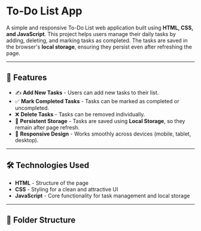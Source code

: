 # To-Do List App

A simple and responsive To-Do List web application built using **HTML, CSS, and JavaScript**. This project helps users manage their daily tasks by adding, deleting, and marking tasks as completed. The tasks are saved in the browser's **local storage**, ensuring they persist even after refreshing the page.

---

## 🌟 Features

- ✍️ **Add New Tasks** - Users can add new tasks to their list.
- ✅ **Mark Completed Tasks** - Tasks can be marked as completed or uncompleted.
- ❌ **Delete Tasks** - Tasks can be removed individually.
- 💾 **Persistent Storage** - Tasks are saved using **Local Storage**, so they remain after page refresh.
- 📱 **Responsive Design** - Works smoothly across devices (mobile, tablet, desktop).

---

## 🛠️ Technologies Used

- **HTML** - Structure of the page
- **CSS** - Styling for a clean and attractive UI
- **JavaScript** - Core functionality for task management and local storage

---

## 📂 Folder Structure

